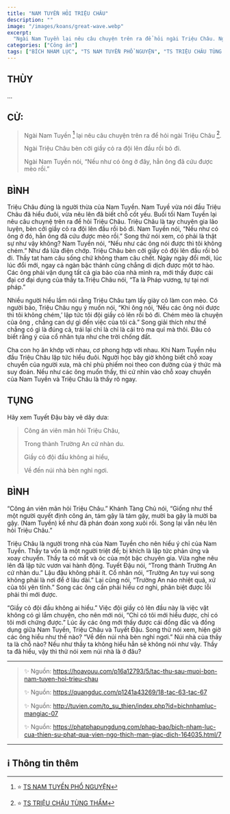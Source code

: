 ```yaml
---
title: "NAM TUYỀN HỎI TRIỆU CHÂU"
description: ""
image: "/images/koans/great-wave.webp"
excerpt: 
  "Ngài Nam Tuyền lại nêu câu chuyện trên ra để hỏi ngài Triệu Châu. Ngài Triệu Châu bèn cởi giầy cỏ ra đội lên đầu rồi bỏ đi."
categories: ["Công án"]
tags: ["BÍCH NHAM LỤC", "TS NAM TUYỀN PHỔ NGUYỆN", "TS TRIỆU CHÂU TÙNG THẨM"]
---
```


## THÙY

...

## CỬ:

> Ngài Nam Tuyền [^1] lại nêu câu chuyện trên ra để hỏi ngài Triệu Châu [^2]. 
> 
> Ngài Triệu Châu bèn cởi giầy cỏ ra đội lên đầu rồi bỏ đi. 
> 
> Ngài Nam Tuyền nói, “Nếu như có ông ở đây, hẳn ông đã cứu được mèo rồi.”

## BÌNH

Triệu Châu đúng là người thừa của Nam Tuyền. Nam Tuyề vừa nói đầu Triệu Châu đã hiểu đuôi, vừa nêu lên đã biết chỗ cốt yếu. Buổi tối Nam Tuyền lại nêu câu chuynệ trên ra để hỏi Triệu Châu. Triệu Châu là tay chuyên gia lão luyện, bèn cởi giầy cỏ ra đội lên đầu rồi bỏ đi. Nam Tuyền nói, “Nếu như có ông ở đó, hẳn ông đã cứu được mèo rồi.” Song thử nói xem, có phải là thật sự như vậy không? Nam Tuyền nói, “Nếu như các ông nói được thì tôi không chém.” Như đá lửa điện chớp. Triệu Châu bèn cởi giầy cỏ đội lên đầu rồi bỏ đi. Thầy tat ham câu sống chứ không tham câu chết. Ngày ngày đổi mới, lúc lúc đổi mới, ngay cả ngàn bậc thánh cũng chẳng di dịch được một tơ hào. Các ông phải vận dụng tất cả gia bảo của nhà mình ra, mới thấy được cái đại cơ đại dụng của thầy ta.Triệu Châu nói, “Ta là Pháp vương, tự tại nơi pháp.”

Nhiều người hiểu lầm nói rằng Triệu Châu tạm lấy giày cỏ làm con mèo. Có người bảo, Triệu Châu ngụ ý muốn nói, “Khi ông nói, ‘Nếu các ông nói được thì tôi không chém,’ lập tức tôi đội giầy cỏ lên rồi bỏ đi. Chém mèo là chuyện của ông , chẳng can dự gì đến việc của tôi cả.” Song giải thích như thế chẳng có gì là đúng cả, trái lại chỉ là chỉ là cái trò ma quỉ mà thôi. Đâu có biết rằng ý của cổ nhân tựa như che trời chống đất.

Cha con họ ăn khớp với nhau, cơ phong hợp với nhau. Khi Nam Tuyền nêu đầu Triệu Châu lập tức hiểu đuôi. Người học bây giờ không biết chỗ xoay chuyển của người xưa, mà chỉ phù phiếm noi theo con đường của ý thức mà suy đoán. Nếu như các ông muốn thấy, thì cứ nhìn vào chỗ xoay chuyển của Nam Tuyền và Triệu Châu là thấy rõ ngay.

## TỤNG

Hãy xem Tuyết Đậu bày vẽ dây dưa:

> Công án viên mãn hỏi Triệu Châu,
>
> Trong thành Trường An cứ nhàn du.
>
> Giầy cỏ đội đầu không ai hiểu,
>
> Về đến núi nhà bèn nghỉ ngơi.

## BÌNH

“Công án viên mãn hỏi Triệu Châu.” Khánh Tàng Chủ nói, “Giống như thể một người quyết định công án, tám gậy là tám gậy, mười ba gậy là mười ba gậy. (Nam Tuyền) kể như đã phán đoán xong xuôi rồi. Song lại vẫn nêu lên hỏi Triệu Châu.”

Triệu Châu là người trong nhà của Nam Tuyền cho nên hiểu ý chỉ của Nam Tuyền. Thầy ta vốn là một người triệt để; bị khích là lập tức phản ứng và xoay chuyển. Thầy ta có mắt và óc của một bậc chuyên gia. Vừa nghe nêu lên đã lập tức vươn vai hành động. Tuyết Đậu nói, “Trong thành Trường An cứ nhàn du.” Lậu đậu không phải ít. Cổ nhân nói, “Trường An tuy vui song không phải là nơi để ở lâu dài.” Lại cũng nói, “Trường An náo nhiệt quá, xứ của tôi yên tĩnh.” Song các ông cần phải hiểu cơ nghi, phân biệt được lỗi phải thì mới được.

“Giầy cỏ đội đầu không ai hiểu.” Việc đội giầy cỏ lên đầu này là việc vặt không có gì lắm chuyện, cho nên mới nói, “Chỉ có tôi mới hiểu được, chỉ có tôi mới chứng được.” Lúc ấy các ông mới thấy được cái đồng đắc và đồng dụng giữa Nam Tuyền, Triệu Châu và Tuyết Đậu. Song thử nói xem, hiện giờ các ông hiểu như thế nào? “Về đến núi nhà bèn nghỉ ngơi.” Núi nhà của thầy ta là chỗ nào? Nếu như thầy ta không hiểu hẳn sẽ không nói như vậy. Thầy ta đã hiểu, vậy thì thử nói xem núi nhà là ở đâu?

<hr class="blog-rule" />

> ✨ Nguồn: https://hoavouu.com/p16a12793/5/tac-thu-sau-muoi-bon-nam-tuyen-hoi-trieu-chau
>
> ✨ Nguồn: https://quangduc.com/p1241a43269/18-tac-63-tac-67
>
> ✨ Nguồn: http://tuvien.com/to_su_thien/index.php?id=bichnhamluc-mangiac-07
>
> ✨ Nguồn: https://phatphapungdung.com/phap-bao/bich-nham-luc-cua-thien-su-phat-qua-vien-ngo-thich-man-giac-dich-164035.html/7

<hr class="blog-rule" />

## ℹ️ Thông tin thêm

[^1]: ⭐️ <a href="https://blog.phapthihoi.org/gt-member/ts-nam-tuyen-pho-nguyen/" target="_blank">TS NAM TUYỀN PHỔ NGUYỆN</a>

[^2]: ⭐️ <a href="http://www.thuongchieu.net/index.php/phapthoai/suphu/4839-tstrieuchau" target="_blank">TS TRIỆU CHÂU TÙNG THẨM</a>

